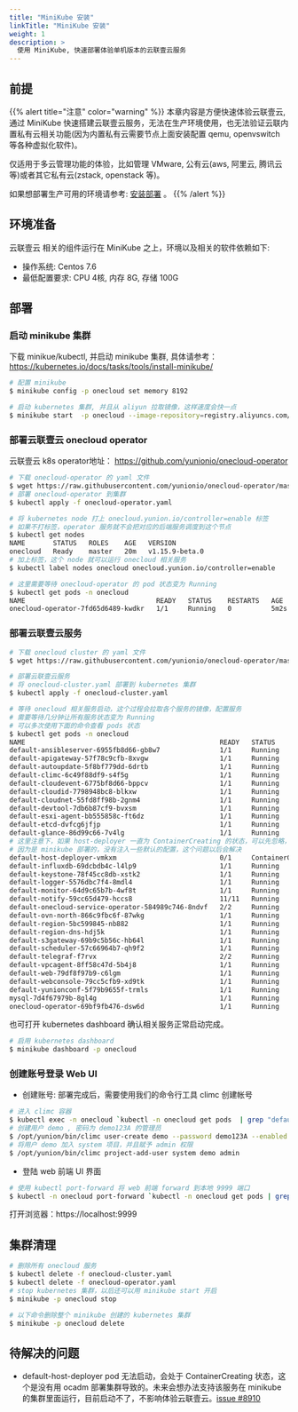 ```yaml
---
title: "MiniKube 安装"
linkTitle: "MiniKube 安装"
weight: 1
description: >
  使用 MiniKube, 快速部署体验单机版本的云联壹云服务
---
```


## 前提
{{% alert title="注意" color="warning" %}}
本章内容是方便快速体验云联壹云, 通过 MiniKube 快速搭建云联壹云服务，无法在生产环境使用，也无法验证云联内置私有云相关功能(因为内置私有云需要节点上面安装配置 qemu, openvswitch 等各种虚拟化软件)。

仅适用于多云管理功能的体验，比如管理 VMware, 公有云(aws, 阿里云, 腾讯云等)或者其它私有云(zstack, openstack 等)。

如果想部署生产可用的环境请参考: [安装部署](/docs/setup/) 。
{{% /alert %}}

## 环境准备

云联壹云 相关的组件运行在 MiniKube 之上，环境以及相关的软件依赖如下:

- 操作系统: Centos 7.6
- 最低配置要求: CPU 4核, 内存 8G, 存储 100G

## 部署

### 启动 minikube 集群

下载 minikue/kubectl, 并启动 minikube 集群, 具体请参考： https://kubernetes.io/docs/tasks/tools/install-minikube/

```bash
# 配置 minikube
$ minikube config -p onecloud set memory 8192 

# 启动 kubernetes 集群, 并且从 aliyun 拉取镜像，这样速度会快一点
$ minikube start  -p onecloud --image-repository=registry.aliyuncs.com/google_containers
```
### 部署云联壹云 onecloud operator

云联壹云 k8s operator地址： https://github.com/yunionio/onecloud-operator

```bash
# 下载 onecloud-operator 的 yaml 文件
$ wget https://raw.githubusercontent.com/yunionio/onecloud-operator/master/manifests/onecloud-operator.yaml
# 部署 onecloud-operator 到集群
$ kubectl apply -f onecloud-operator.yaml

# 将 kubernetes node 打上 onecloud.yunion.io/controller=enable 标签
# 如果不打标签，operator 服务就不会把对应的后端服务调度到这个节点
$ kubectl get nodes
NAME       STATUS   ROLES    AGE   VERSION
onecloud   Ready    master   20m   v1.15.9-beta.0
# 加上标签，这个 node 就可以运行 onecloud 相关服务
$ kubectl label nodes onecloud onecloud.yunion.io/controller=enable

# 这里需要等待 onecloud-operator 的 pod 状态变为 Running
$ kubectl get pods -n onecloud
NAME                                 READY   STATUS    RESTARTS   AGE
onecloud-operator-7fd65d6489-kwdkr   1/1     Running   0          5m2s
```

### 部署云联壹云服务

```bash
# 下载 onecloud cluster 的 yaml 文件
$ wget https://raw.githubusercontent.com/yunionio/onecloud-operator/master/manifests/example-onecloud-cluster.yaml -O onecloud-cluster.yaml

# 部署云联壹云服务
# 将 onecloud-cluster.yaml 部署到 kubernetes 集群
$ kubectl apply -f onecloud-cluster.yaml

# 等待 onecloud 相关服务启动，这个过程会拉取各个服务的镜像，配置服务
# 需要等待几分钟让所有服务状态变为 Running
# 可以多次使用下面的命令查看 pods 状态
$ kubectl get pods -n onecloud
NAME                                                 READY   STATUS              RESTARTS   AGE
default-ansibleserver-6955fb8d66-gb8w7               1/1     Running             0          8m57s
default-apigateway-57f78c9cfb-8xvgw                  1/1     Running             0          8m54s
default-autoupdate-5f8bf779dd-6drtb                  1/1     Running             0          8m41s
default-climc-6c49f88df9-s4f5g                       1/1     Running             0          8m45s
default-cloudevent-6775bf8d66-bppcv                  1/1     Running             0          8m39s
default-cloudid-7798948bc8-blkxw                     1/1     Running             0          8m30s
default-cloudnet-55fd8ff98b-2gnm4                    1/1     Running             0          8m36s
default-devtool-7db6b87cf9-bvxsm                     1/1     Running             0          8m32s
default-esxi-agent-bb555858c-ft6dz                   1/1     Running             0          8m50s
default-etcd-dvfcg6jfjp                              1/1     Running             0          11m
default-glance-86d99c66-7v4lg                        1/1     Running             0          9m1s
# 这里注意下，如果 host-deployer 一直为 ContainerCreating 的状态，可以先忽略，不影响使用
# 因为是 minikube 部署的，没有注入一些默认的配置，这个问题以后会解决
default-host-deployer-vmkxm                          0/1     ContainerCreating   0          8m17s
default-influxdb-69dcbdb4c-l4lp9                     1/1     Running             0          8m44s
default-keystone-78f45cc8db-xstk2                    1/1     Running             0          9m48s
default-logger-5576dbc7f4-8mdl4                      1/1     Running             0          8m35s
default-monitor-64d9c65b7b-4wf8t                     1/1     Running             0          8m33s
default-notify-59cc65d479-hccs8                      11/11   Running             0          8m38s
default-onecloud-service-operator-584989c746-8ndvf   2/2     Running             0          8m31s
default-ovn-north-866c9fbc6f-87wkg                   1/1     Running             0          8m49s
default-region-5bc599845-nb882                       1/1     Running             0          9m36s
default-region-dns-hdj5k                             1/1     Running             0          8m55s
default-s3gateway-69b9c5b56c-hb64l                   1/1     Running             0          8m32s
default-scheduler-57c66964b7-qh9f2                   1/1     Running             0          9m1s
default-telegraf-f7rvx                               2/2     Running             0          8m27s
default-vpcagent-8ff58c47d-5b4j8                     1/1     Running             0          8m41s
default-web-79df8f97b9-c6lgm                         1/1     Running             0          8m52s
default-webconsole-79cc5cfb9-xd9tk                   1/1     Running             0          8m36s
default-yunionconf-5f79b9655f-trmls                  1/1     Running             0          8m37s
mysql-7d4f67979b-8gl4g                               1/1     Running             0          11m
onecloud-operator-69bf9fb476-dsw6d                   1/1     Running             0          13m
```

也可打开 kubernetes dashboard 确认相关服务正常启动完成。

```bash
# 启用 kubernetes dashboard
$ minikube dashboard -p onecloud
```

### 创建账号登录 Web UI

- 创建账号: 部署完成后，需要使用我们的命令行工具 climc 创建帐号

```bash
# 进入 climc 容器
$ kubectl exec -n onecloud `kubectl -n onecloud get pods  | grep "default-climc"| cut -f1 -d" "` -c climc  -i -t -- /bin/bash -il
# 创建用户 demo , 密码为 demo123A 的管理员
$ /opt/yunion/bin/climc user-create demo --password demo123A --enabled
# 将用户 demo 加入 system 项目，并且赋予 admin 权限
$ /opt/yunion/bin/climc project-add-user system demo admin
```

- 登陆 web 前端 UI 界面

```bash
# 使用 kubectl port-forward 将 web 前端 forward 到本地 9999 端口
$ kubectl -n onecloud port-forward `kubectl -n onecloud get pods | grep "default-web-" | cut -f1 -d" "` 9999:443 --address=0.0.0.0
```
打开浏览器：https://localhost:9999 

## 集群清理

```bash
# 删除所有 onecloud 服务
$ kubectl delete -f onecloud-cluster.yaml
$ kubectl delete -f onecloud-operator.yaml
# stop kubernetes 集群，以后还可以用 minikube start 开启
$ minikube -p onecloud stop

# 以下命令删除整个 minikube 创建的 kubernetes 集群
$ minikube -p onecloud delete
```

## 待解决的问题

- default-host-deployer pod 无法启动，会处于 ContainerCreating 状态，这个是没有用 ocadm 部署集群导致的。未来会想办法支持该服务在 minikube 的集群里面运行，目前启动不了，不影响体验云联壹云。[issue #8910](https://github.com/yunionio/onecloud/issues/8910)

